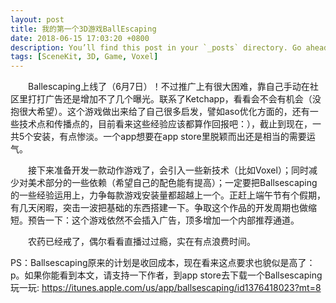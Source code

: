 ```yaml
---
layout: post
title: 我的第一个3D游戏BallEscaping
date: 2018-06-15 17:03:20 +0800
description: You’ll find this post in your `_posts` directory. Go ahead and edit it and re-build the site to see your changes. # Add post description (optional)
tags: [SceneKit, 3D, Game, Voxel]
---
```

&emsp;&emsp;Ballescaping上线了（6月7日）！不过推广上有很大困难，靠自己手动在社区里打打广告还是增加不了几个曝光。联系了Ketchapp，看看会不会有机会（没抱很大希望）。这个游戏做出来给了自己很多启发，譬如aso优化方面的，还有一些技术点和传播点的，目前看来这些经验应该都算作回报吧：），截止到现在，一共5个安装，有点惨淡。一个app想要在app store里脱颖而出还是相当的需要运气。

&emsp;&emsp;接下来准备开发一款动作游戏了，会引入一些新技术（比如Voxel）；同时减少对美术部分的一些依赖（希望自己的配色能有提高）；一定要把Ballsescaping的一些经验运用上，力争每款游戏安装量都超越上一个。正赶上端午节有个假期，有几天闲暇，突击一波把基础的东西搭建一下。争取这个作品的开发周期也做缩短。预告一下：这个游戏依然不会插入广告，顶多增加一个内部推荐通道。

&emsp;&emsp;农药已经戒了，偶尔看看直播过过瘾，实在有点浪费时间。

PS：Ballsescaping原来的计划是收回成本，现在看来这点要求也貌似是高了：p。如果你能看到本文，请支持一下作者，到app store去下载一个Ballsescaping玩一玩: https://itunes.apple.com/us/app/ballsescaping/id1376418023?mt=8
